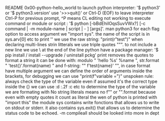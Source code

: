 README 0x00-python-hello_world
to launch python interpreter: '$ python3' or '$ python3.version'
use '>>>quit()' or Ctrl-D (EOF) to leave interpreter 
Ctrl-P for previous prompt, ^P means CL editing not working
to execute command or module or script : '$ python [-bBdEhiIOqsSuvVWx?] [-c command | -m module-name | script | - ] [args]'. man python3 for each flag option
to access argument we "import sys". the name of the script is in sys.arv[0] etc
to print '\' we use the raw string: "print(r"test\")"
when declaring multi-lines strin litterals we use triple quotes """. to not include a new line we use \ at the end of the line
python have a package manager: '$ pip install / install --upgrade / uninstall pckg'
print removes the quotes
to format a string it can be done with: modulo "  'hello %s' %name  ", str.format "  'test{}'.format(name)  " and f-string: "" f'test{name}'  "", in case format have multiple argument we can define the order of arguments inside the brackets, for debugging we can use "print(f"variable =")"
unspoken rule: always check the type of the variable even if assumed it's the correct type
inside the {} we can use :d :.2f :c etc to determine the type of the variable we are formating with
No string literals means no f"" or "".format because even with empty quotes it count as literal
the wen of python is printed with "import this"
the module sys contains write fonctions that allows us to write on stdout or stderr. it also contains sys.exit() that allows us to determine the status code to be echoed.
-m compileall should be looked into more in dept 